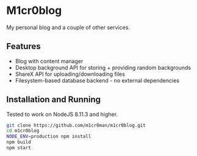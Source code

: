 # M1cr0blog

My personal blog and a couple of other services.

## Features

- Blog with content manager
- Desktop background API for storing + providing random backgrounds
- ShareX API for uploading/downloading files
- Filesystem-based database backend - no external dependencies

## Installation and Running

Tested to work on NodeJS 8.11.3 and higher.

```bash
git clone https://github.com/m1cr0man/m1cr0blog.git
cd m1cr0blog
NODE_ENV=production npm install
npm build
npm start
```
